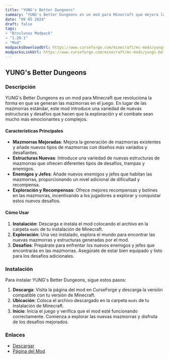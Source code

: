 ```yaml
---
title: "YUNG's Better Dungeons"
summary: "YUNG's Better Dungeons es un mod para Minecraft que mejora la generación de mazmorras en el juego, introduciendo diseños más variados y desafiantes con nuevas estructuras y enemigos, proporcionando una experiencia de exploración y combate más rica."
date: "09 05 2024"
draft: false
tags:
- "Broslunas Modpack"
- "1.20.1"
- "Mod"
modpacksDownloadUrl: https://www.curseforge.com/minecraft/mc-mods/yungs-better-dungeons/files/all?page=1&pageSize=20&version=1.20.1&gameVersionTypeId=1
modpacksLinkUrl: https://www.curseforge.com/minecraft/mc-mods/yungs-better-dungeons
---
```


## YUNG's Better Dungeons

### Descripción

YUNG's Better Dungeons es un mod para Minecraft que revoluciona la forma en que se generan las mazmorras en el juego. En lugar de las mazmorras estándar, este mod introduce una variedad de nuevas estructuras y desafíos que hacen que la exploración y el combate sean mucho más emocionantes y complejos.

#### Características Principales

- **Mazmorras Mejoradas**: Mejora la generación de mazmorras existentes y añade nuevos tipos de mazmorras con diseños más variados y desafiantes.
- **Estructuras Nuevas**: Introduce una variedad de nuevas estructuras de mazmorras que ofrecen diferentes tipos de desafíos, trampas y enemigos.
- **Enemigos y Jefes**: Añade nuevos enemigos y jefes que habitan las mazmorras, proporcionando un nivel adicional de dificultad y recompensa.
- **Exploración y Recompensas**: Ofrece mejores recompensas y botines en las mazmorras, incentivando a los jugadores a explorar y conquistar estos nuevos desafíos.

#### Cómo Usar

1. **Instalación**: Descarga e instala el mod colocando el archivo en la carpeta `mods` de tu instalación de Minecraft.
2. **Exploración**: Una vez instalado, explora el mundo para encontrar las nuevas mazmorras y estructuras generadas por el mod.
3. **Desafíos**: Prepárate para enfrentar los nuevos enemigos y jefes que encontrarás en las mazmorras. Asegúrate de estar bien equipado y listo para los desafíos adicionales.

### Instalación

Para instalar YUNG's Better Dungeons, sigue estos pasos:

1. **Descarga**: Visita la página del mod en CurseForge y descarga la versión compatible con tu versión de Minecraft.
2. **Ubicación**: Coloca el archivo descargado en la carpeta `mods` de tu instalación de Minecraft.
3. **Inicio**: Inicia el juego y verifica que el mod esté funcionando correctamente. Comienza a explorar las nuevas mazmorras y disfruta de los desafíos mejorados.

### Enlaces

- [Descargar](https://www.curseforge.com/minecraft/mc-mods/yungs-better-dungeons/files/all?page=1&pageSize=20&version=1.20.1&gameVersionTypeId=1)
- [Página del Mod](https://www.curseforge.com/minecraft/mc-mods/yungs-better-dungeons)
